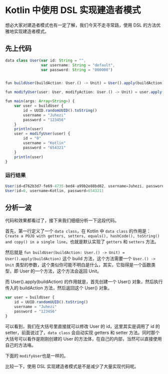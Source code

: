 # Kotlin 中使用 DSL 实现建造者模式

想必大家对建造者模式也有一定了解，我们今天不走寻常路，使用 DSL 的方法优雅地实现建造者模式。

## 先上代码

```js
data class User(var id: String = "",
                var username: String = "default",
                var password: String = "000000")


fun buildUser(buildAction: User.() -> Unit) = User().apply(buildAction)

fun modifyUser(user: User, modifyAction: User.() -> Unit) = user.apply(modifyAction)

fun main(args: Array<String>) {
    var user = buildUser {
        id = UUID.randomUUID().toString()
        username = "Juhezi"
        password = "123456"
    }
    println(user)
    user = modifyUser(user) {
        id = "0"
        username = "Kotlin"
        password = "654321"
    }
    println(user)
}
```

### 运行结果
```java
User(id=d762b3d7-fe69-4735-bed4-a99b2e88bd82, username=Juhezi, password=123456)
User(id=0, username=Kotlin, password=654321)
```

## 分析一波

代码和效果都看过了，接下来我们细细分析一下这段代码。

首先，第一行定义了一个 `data class`，在 Kotlin 中 `data class` 的作用是： `Create a POJO with getters, setters, equals(), hashCode(), toString() and copy() in a single line`，也就是默认实现了 `getters` 和 `setters` 方法。

然后就是 `fun buildUser(buildAction: User.() -> Unit) = User().apply(buildAction)` 这个 build 方法，这个方法需要一个 `User.() -> Unit` 类型的参数，这个类似你可能不明白是什么，其实，它指得是一个函数类型，即 User 的一个方法，这个方法会返回 Unit。

而 User().apply(buildAction) 的作用就是，首先创建一个 User() 对象，然后执行传入的 buildAction 方法，然后返回这个 User() 对象。

```js
var user = buildUser {
    id = UUID.randomUUID().toString()
    username = "Juhezi"
    password = "123456"
}
```

可以看到，我们在大括号里直接就可以修改 User 的 id，这里其实是调用了 id 的 setter，前面说过了，`data class` 会自动实现 getters 和 setter 方法。同时那个大括号可以看作是刚刚创建的 User 的方法体，在自己的内部，当然可以直接使用自己的方法咯。

下面的 `modifyUser`也是一样的。

比较一下，使用 DSL 实现建造者模式是不是减少了大量实现代码呢。
